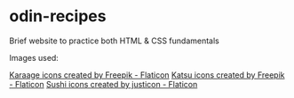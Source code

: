 # odin-recipes
Brief website to practice both HTML & CSS fundamentals

Images used:

<a href="https://www.flaticon.com/free-icons/karaage" title="karaage icons">Karaage icons created by Freepik - Flaticon</a>
<a href="https://www.flaticon.com/free-icons/katsu" title="katsu icons">Katsu icons created by Freepik - Flaticon</a>
<a href="https://www.flaticon.com/free-icons/sushi" title="sushi icons">Sushi icons created by justicon - Flaticon</a>